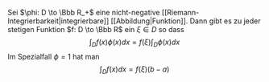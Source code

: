 Sei $\phi: D \to \Bbb R_+$ eine nicht-negative [[Riemann-Integrierbarkeit|integrierbare]] [[Abbildung|Funktion]]. Dann gibt es zu jeder stetigen Funktion $f: D \to \Bbb R$ ein $\xi \in D$ so dass
$$\int_D f(x)\phi(x)dx = f(\xi) \int_D \phi(x)dx$$
Im Spezialfall $\phi = 1$ hat man
$$\int_D f(x)dx = f(\xi)(b-a)$$